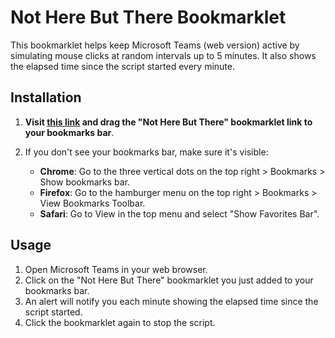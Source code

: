 # Not Here But There Bookmarklet

This bookmarklet helps keep Microsoft Teams (web version) active by simulating mouse clicks at random intervals up to 5 minutes. It also shows the elapsed time since the script started every minute.

## Installation

1. **Visit [this link](https://pixeljoos.github.io/Not-Here-But-There/index.html) and drag the "Not Here But There" bookmarklet link to your bookmarks bar**.

2. If you don't see your bookmarks bar, make sure it's visible:
   - **Chrome**: Go to the three vertical dots on the top right > Bookmarks > Show bookmarks bar.
   - **Firefox**: Go to the hamburger menu on the top right > Bookmarks > View Bookmarks Toolbar.
   - **Safari**: Go to View in the top menu and select "Show Favorites Bar".

## Usage

1. Open Microsoft Teams in your web browser.
2. Click on the "Not Here But There" bookmarklet you just added to your bookmarks bar. 
3. An alert will notify you each minute showing the elapsed time since the script started.
4. Click the bookmarklet again to stop the script.
